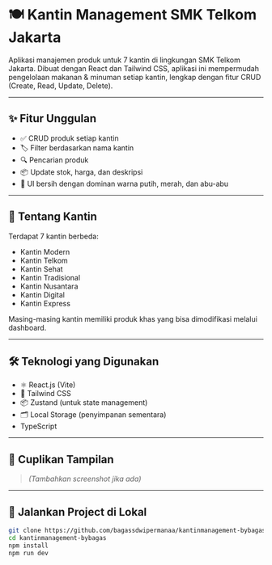 # 🍽️ Kantin Management SMK Telkom Jakarta

Aplikasi manajemen produk untuk 7 kantin di lingkungan SMK Telkom Jakarta. Dibuat dengan React dan Tailwind CSS, aplikasi ini mempermudah pengelolaan makanan & minuman setiap kantin, lengkap dengan fitur CRUD (Create, Read, Update, Delete).

---

## ✨ Fitur Unggulan

- ✅ CRUD produk setiap kantin
- 🏷️ Filter berdasarkan nama kantin
- 🔍 Pencarian produk
- 📦 Update stok, harga, dan deskripsi
- 🎨 UI bersih dengan dominan warna putih, merah, dan abu-abu

---

## 🏫 Tentang Kantin

Terdapat 7 kantin berbeda:
- Kantin Modern
- Kantin Telkom
- Kantin Sehat
- Kantin Tradisional
- Kantin Nusantara
- Kantin Digital
- Kantin Express

Masing-masing kantin memiliki produk khas yang bisa dimodifikasi melalui dashboard.

---

## 🛠️ Teknologi yang Digunakan

- ⚛️ React.js (Vite)
- 🎨 Tailwind CSS
- 📦 Zustand (untuk state management)
- 🗂️ Local Storage (penyimpanan sementara)
- TypeScript

---

## 📸 Cuplikan Tampilan

> _(Tambahkan screenshot jika ada)_

---

## 🚀 Jalankan Project di Lokal

```bash
git clone https://github.com/bagassdwipermanaa/kantinmanagement-bybagas.git
cd kantinmanagement-bybagas
npm install
npm run dev
